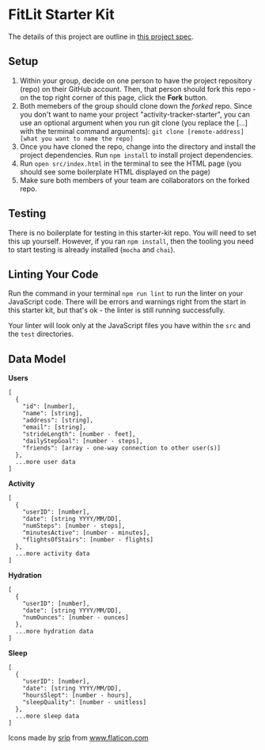# FitLit Starter Kit

The details of this project are outline in [this project spec](http://frontend.turing.io/projects/fitlit.html).

## Setup

1. Within your group, decide on one person to have the project repository (repo) on their GitHub account. Then, that person should fork this repo - on the top right corner of this page, click the **Fork** button.
1. Both memebers of the group should clone down the _forked_ repo. Since you don't want to name your project "activity-tracker-starter", you can use an optional argument when you run git clone (you replace the [...] with the terminal command arguments): `git clone [remote-address] [what you want to name the repo]`
1. Once you have cloned the repo, change into the directory and install the project dependencies. Run `npm install` to install project dependencies.
1. Run `open src/index.html` in the terminal to see the HTML page (you should see some boilerplate HTML displayed on the page)
1. Make sure both members of your team are collaborators on the forked repo.

## Testing

There is no boilerplate for testing in this starter-kit repo. You will need to set this up yourself. However, if you ran `npm install`, then the tooling you need to start testing is already installed (`mocha` and `chai`).

## Linting Your Code

Run the command in your terminal `npm run lint` to run the linter on your JavaScript code. There will be errors and warnings right from the start in this starter kit, but that's ok - the linter is still running successfully.

Your linter will look only at the JavaScript files you have within the `src` and the `test` directories.

## Data Model

**Users**

```
[
  {
    "id": [number],
    "name": [string],
    "address": [string],
    "email": [string],
    "strideLength": [number - feet],
    "dailyStepGoal": [number - steps],
    "friends": [array - one-way connection to other user(s)]
  },
  ...more user data
]
```

**Activity**

```
[
  {
    "userID": [number],
    "date": [string YYYY/MM/DD],
    "numSteps": [number - steps],
    "minutesActive": [number - minutes],
    "flightsOfStairs": [number - flights]
  },
  ...more activity data
]
```

**Hydration**

```
[
  {
    "userID": [number],
    "date": [string YYYY/MM/DD],
    "numOunces": [number - ounces]
  },
  ...more hydration data
]
```

**Sleep**

```
[
  {
    "userID": [number],
    "date": [string YYYY/MM/DD],
    "hoursSlept": [number - hours],
    "sleepQuality": [number - unitless]
  },
  ...more sleep data
]
```


<div>Icons made by <a href="https://www.flaticon.com/authors/srip" title="srip">srip</a> from <a href="https://www.flaticon.com/" title="Flaticon">www.flaticon.com</a></div>
